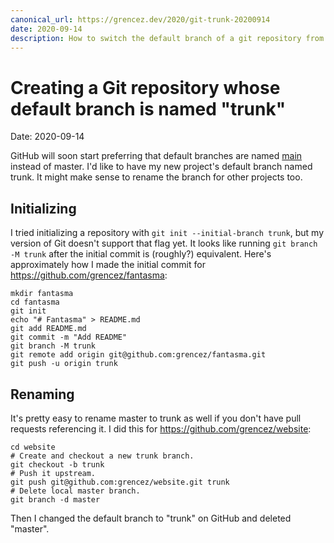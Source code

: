 ```yaml
---
canonical_url: https://grencez.dev/2020/git-trunk-20200914
date: 2020-09-14
description: How to switch the default branch of a git repository from master to trunk.
---
```


# Creating a Git repository whose default branch is named "trunk"

Date: 2020-09-14

GitHub will soon start preferring that default branches are named [main](https://github.com/github/renaming#why-main) instead of master.
I'd like to have my new project's default branch named trunk.
It might make sense to rename the branch for other projects too.

## Initializing

I tried initializing a repository with `git init --initial-branch trunk`, but my version of Git doesn't support that flag yet.
It looks like running `git branch -M trunk` after the initial commit is (roughly?) equivalent.
Here's approximately how I made the initial commit for https://github.com/grencez/fantasma:

```shell
mkdir fantasma
cd fantasma
git init
echo "# Fantasma" > README.md
git add README.md
git commit -m "Add README"
git branch -M trunk
git remote add origin git@github.com:grencez/fantasma.git
git push -u origin trunk
```

## Renaming

It's pretty easy to rename master to trunk as well if you don't have pull requests referencing it.
I did this for https://github.com/grencez/website:

```shell
cd website
# Create and checkout a new trunk branch.
git checkout -b trunk
# Push it upstream.
git push git@github.com:grencez/website.git trunk
# Delete local master branch.
git branch -d master
```

Then I changed the default branch to "trunk" on GitHub and deleted "master".
